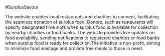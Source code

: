 #SurplusSavour

The website enables local restaurants and charities to connect, facilitating the seamless donation of surplus food. Donors, such as restaurants will specify designated time 
slots when surplus food is available for collection by nearby charities or food banks. The website provides live updates on food availability, sending notifications to 
registered charities or food banks when surplus food is ready for collection.The initiative is non-profit, aiming to minimize food wastage and provide 
free meals to those in need.
